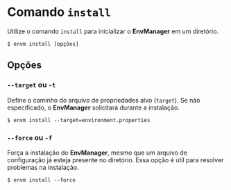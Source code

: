 # Comando `install`

Utilize o comando `install` para inicializar o **EnvManager** em um diretório.

```shell
$ envm install [opções]
```

## Opções

### `--target` ou `-t`

Define o caminho do arquivo de propriedades alvo (`target`). Se não especificado, o **EnvManager** solicitará durante a instalação.

```shell
$ envm install --target=environment.properties
```

### `--force` ou `-f`

Força a instalação do **EnvManager**, mesmo que um arquivo de configuração já esteja presente no diretório. Essa opção é útil para resolver problemas na instalação.

```shell
$ envm install --force
```